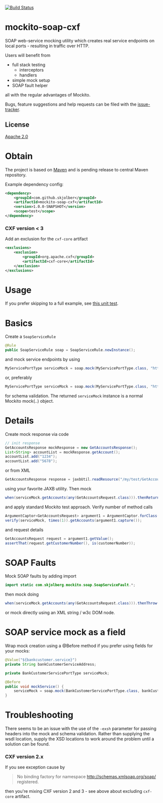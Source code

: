 [![Build Status](https://travis-ci.org/skjolber/mockito-soap-cxf.svg?branch=master)](https://travis-ci.org/skjolber/mockito-soap-cxf)

# mockito-soap-cxf
SOAP web-service mocking utility which creates real service endpoints on local ports - resulting in traffic over HTTP.

Users will benefit from
 * full stack testing
   * interceptors
   * handlers
 * simple mock setup
 * SOAP fault helper

all with the regular advantages of Mockito.

Bugs, feature suggestions and help requests can be filed with the [issue-tracker].

## License
[Apache 2.0]

# Obtain
The project is based on [Maven] and is pending release to central Maven repository.

Example dependency config:

```xml
<dependency>
	<groupId>com.github.skjolber</groupId>
	<artifactId>mockito-soap-cxf</artifactId>
	<version>1.0.0-SNAPSHOT</version>
	<scope>test</scope>
</dependency>
```

### CXF version < 3
Add an exclusion for the `cxf-core` artifact

```xml
<exclusions>
	<exclusion>
		<groupId>org.apache.cxf</groupId>
		<artifactId>cxf-core</artifactId>
	</exclusion>
</exclusions>
```

# Usage
If you prefer skipping to a full example, see [this unit test](src/test/java/com/skjolberg/mockito/soap/BankCustomerServiceTest.java). 

# Basics
Create a `SoapServiceRule`
```java
@Rule
public SoapServiceRule soap = SoapServiceRule.newInstance();
```

and mock service endpoints by using

```java
MyServicePortType serviceMock = soap.mock(MyServicePortType.class, "http://localhost:12345"); 
```
or, preferably

```java
MyServicePortType serviceMock = soap.mock(MyServicePortType.class, "http://localhost:12345", "classpath:/wsdl/MyService.wsdl"); 
```
for schema validation. The returned `serviceMock` instance is a normal Mockito mock(..) object. 

# Details
Create mock response via code

```java
// init response
GetAccountsResponse mockResponse = new GetAccountsResponse();
List<String> accountList = mockResponse.getAccount();
accountList.add("1234");
accountList.add("5678");
```

or from XML  

```java
GetAccountsResponse response = jaxbUtil.readResource("/my/test/GetAccountsResponse1.xml", GetAccountsResponse.class);
```
using your favorite JAXB utility. Then mock
```java
when(serviceMock.getAccounts(any(GetAccountsRequest.class))).thenReturn(mockResponse);
```
and apply standard Mockito test approach. Verify number of method calls

```java
ArgumentCaptor<GetAccountsRequest> argument1 = ArgumentCaptor.forClass(GetAccountsRequest.class);
verify(serviceMock, times(1)).getAccounts(argument1.capture());
```
and request details

```java
GetAccountsRequest request = argument1.getValue();
assertThat(request.getCustomerNumber(), is(customerNumber));
```
# SOAP Faults
Mock SOAP faults by adding import
```java
import static com.skjolberg.mockito.soap.SoapServiceFault.*;
```
then mock doing

```java
when(serviceMock.getAccounts(any(GetAccountsRequest.class))).thenThrow(createFault(exception));
```

or mock directly using an XML string / w3c DOM node.

# SOAP service mock as a field
Wrap mock creation using a @Before method if you prefer using fields for your mocks:

```java
@Value("${bankcustomer.service}")
private String bankCustomerServiceAddress;

private BankCustomerServicePortType serviceMock;

@Before
public void mockService() {
	serviceMock = soap.mock(BankCustomerServicePortType.class, bankCustomerServiceAddress);
}
```

# Troubleshooting
There seems to be an issue with the use of the `-exsh` parameter for passing headers into the mock and schema validation. Rather than supplying the wsdl location, supply the XSD locations to work around the problem until a solution can be found.

### CXF version 2.x
If you see exception cause by

> No binding factory for namespace http://schemas.xmlsoap.org/soap/ registered.

then you're mixing CXF version 2 and 3 - see above about excluding `cxf-core` artifact.

[Apache 2.0]:          	http://www.apache.org/licenses/LICENSE-2.0.html
[issue-tracker]:       	https://github.com/skjolber/mockito-soap-cxf/issues
[Maven]:                http://maven.apache.org/


